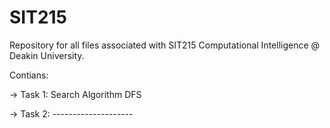 # SIT215
Repository for all files associated with SIT215 Computational Intelligence @ Deakin University.

Contians: 
 
 -> Task 1: Search Algorithm DFS

 -> Task 2: --------------------


